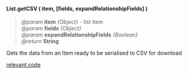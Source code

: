 #### List.getCSV ( item, [fields, expandRelationshipFields] )
> *@param* **item** _{Object}_ - list item  
> *@param* **fields** _{Object}_   
> *@param* **expandRelationshipFields** _{Boolean}_   
> _@return_ **String**    

Gets the data from an Item ready to be serialised to CSV for download


<div class="code-header addGitHubLink" data-file="lib/list/getCSV.js"><a href="#" class="loadCode">relevant code</a></div><pre class=" language-javascript hideCode api"></pre> 
